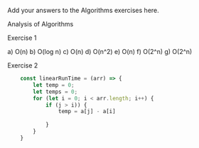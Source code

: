 Add your answers to the Algorithms exercises here.

Analysis of Algorithms 

Exercise 1

a) O(n)
b) O(log n)
c) O(n)
d) O(n^2)
e) O(n)
f) O(2^n)
g) O(2^n)

Exercise 2

```javascript
    const linearRunTime = (arr) => {
        let temp = 0;
        let temps = 0;
        for (let i = 0; i < arr.length; i++) {
            if (j > i)) {
                temp = a[j] - a[i]
            
            }
        }
    }

```

